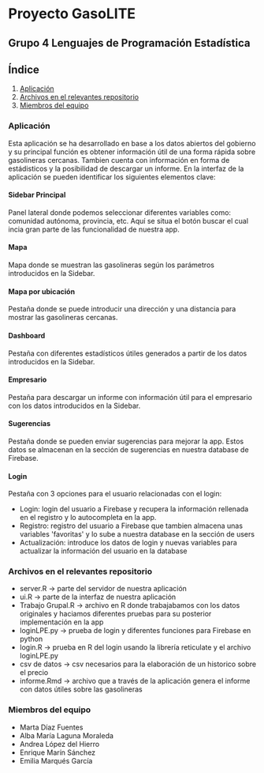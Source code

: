 # Proyecto GasoLITE
## Grupo 4 Lenguajes de Programación Estadística
## Índice

1. [Aplicación](#ind1)
2. [Archivos en el relevantes repositorio](#ind2)
3. [Miembros del equipo](#ind3)

### Aplicación<a name="ind1"></a>

Esta aplicación se ha desarrollado en base a los datos abiertos del gobierno y su principal función es obtener información útil de una forma rápida sobre gasolineras cercanas. Tambien cuenta con información en forma de estádisticos y la posibilidad de descargar un informe. En la interfaz de la aplicación se pueden identificar los siguientes elementos clave:

#### Sidebar Principal

Panel lateral donde podemos seleccionar diferentes variables como: comunidad autónoma, provincia, etc. Aquí se situa el botón buscar el cual incia gran parte de las funcionalidad de nuestra app.

#### Mapa

Mapa donde se muestran las gasolineras según los parámetros introducidos en la Sidebar.

#### Mapa por ubicación

Pestaña donde se puede introducir una dirección y una distancia para mostrar las gasolineras cercanas. 

#### Dashboard

Pestaña con diferentes estadísticos útiles generados a partir de los datos introducidos en la Sidebar.

#### Empresario

Pestaña para descargar un informe con información útil para el empresario con los datos introducidos en la Sidebar.

#### Sugerencias

Pestaña donde se pueden enviar sugerencias para mejorar la app. Estos datos se almacenan en la sección de sugerencias en nuestra database de Firebase.

#### Login

Pestaña con 3 opciones para el usuario relacionadas con el login:
- Login: login del usuario a Firebase y recupera la información rellenada en el registro y lo autocompleta en la app.
- Registro: registro del usuario a Firebase que tambien almacena unas variables 'favoritas' y lo sube a nuestra database en la sección de users
- Actualización: introduce los datos de login y nuevas variables para actualizar la información del usuario en la database

### Archivos en el relevantes repositorio<a name="ind2"></a>

- server.R &rarr; parte del servidor de nuestra aplicación
- ui.R &rarr; parte de la interfaz de nuestra aplicación
- Trabajo Grupal.R &rarr; archivo en R donde trabajabamos con los datos originales y haciamos diferentes pruebas para su posterior implementación en la app
- loginLPE.py &rarr; prueba de login y diferentes funciones para Firebase en python
- login.R &rarr; prueba en R del login usando la librería reticulate y el archivo loginLPE.py
- csv de datos &rarr; csv necesarios para la elaboración de un historico sobre el precio
- informe.Rmd &rarr; archivo que a través de la aplicación genera el informe con datos útiles sobre las gasolineras

### Miembros del equipo<a name="ind3"></a>

- Marta Díaz Fuentes
- Alba María Laguna Moraleda
- Andrea López del Hierro
- Enrique Marín Sánchez
- Emilia Marqués García
